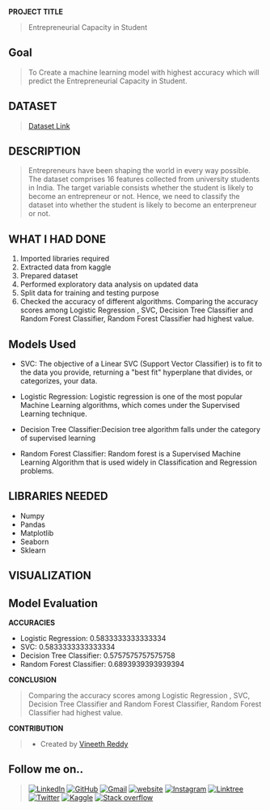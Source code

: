 **PROJECT TITLE**

>Entrepreneurial Capacity in Student

## Goal
>To Create a machine learning model with highest accuracy which will predict the Entrepreneurial Capacity in Student.  
   
## DATASET
>[Dataset Link](https://www.kaggle.com/namanmanchanda/entrepreneurial-competency-in-university-students)
   
   
## DESCRIPTION

> Entrepreneurs have been shaping the world in every way possible. The dataset comprises 16 features collected from university students in India. The target variable consists whether the student is likely to become an entrepreneur or not. Hence, we need to classify the dataset into whether the student is likely to become an enterpreneur or not.
   
   
## WHAT I HAD DONE

1. Imported libraries required
2. Extracted data from kaggle
3. Prepared dataset 
4. Performed exploratory data analysis on updated data
5. Split data for training and testing purpose
6. Checked the accuracy of different algorithms. Comparing the accuracy scores among Logistic Regression , SVC, Decision Tree Classifier and Random Forest Classifier, Random Forest Classifier had highest value.

## Models Used
   
- SVC: The objective of a Linear SVC (Support Vector Classifier) is to fit to the data you provide, returning a "best fit" hyperplane that divides, or categorizes, your data.

- Logistic Regression:  Logistic regression is one of the most popular Machine Learning algorithms, which comes under the Supervised Learning technique. 

- Decision Tree Classifier:Decision tree algorithm falls under the category of supervised learning

- Random Forest Classifier: Random forest is a Supervised Machine Learning Algorithm that is used widely in Classification and Regression problems.
   
  
## LIBRARIES NEEDED
   
- Numpy
- Pandas
- Matplotlib
- Seaborn
- Sklearn
   
## VISUALIZATION
   


## Model Evaluation

**ACCURACIES**

- Logistic Regression: 0.5833333333333334
- SVC: 0.5833333333333334
- Decision Tree Classifier: 0.5757575757575758
- Random Forest Classifier: 0.6893939393939394
   
**CONCLUSION**
   
>Comparing the accuracy scores among Logistic Regression , SVC, Decision Tree Classifier and Random Forest Classifier, Random Forest Classifier had highest value.
   
**CONTRIBUTION**

>- Created by [Vineeth Reddy](https://linktr.ee/vineethreddy1997)

## Follow me on..
>[![LinkedIn](https://img.shields.io/badge/linkedin-%230077B5.svg?style=for-the-badge&logo=linkedin&logoColor=white)](https://www.linkedin.com/in/vineethreddy1997/)
[![GitHub](https://img.shields.io/badge/github-%23121011.svg?style=for-the-badge&logo=github&logoColor=white)](https://github.com/VineethReddy1997)
[![Gmail](https://img.shields.io/badge/Gmail-D14836?style=for-the-badge&logo=gmail&logoColor=white)](mailto:vineethreddywithds@gmail.com)
[![website](https://img.shields.io/badge/website-000000?style=for-the-badge&logo=About.me&logoColor=white)](https://vineethdata.github.io/)
[![Instagram](https://img.shields.io/badge/Instagram-E4405F?style=for-the-badge&logo=instagram&logoColor=white)](https://www.instagram.com/vineeth_reddy_2426/)
[![Linktree](https://img.shields.io/badge/linktree-39E09B?style=for-the-badge&logo=linktree&logoColor=white)](https://linktr.ee/vineethreddy1997)
[![Twitter](https://img.shields.io/badge/Twitter-1DA1F2?style=for-the-badge&logo=twitter&logoColor=white)](https://twitter.com/gangulavineeth1)
[![Kaggle](https://img.shields.io/badge/Kaggle-20BEFF?style=for-the-badge&logo=Kaggle&logoColor=white)](https://www.kaggle.com/vineethreddygangula)
[![Stack overflow](https://img.shields.io/badge/Stack_Overflow-FE7A16?style=for-the-badge&logo=stack-overflow&logoColor=white)](https://stackoverflow.com/users/18168904/vineeth-reddy-gangula)


